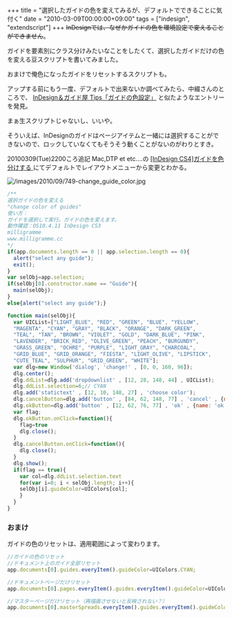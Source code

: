 +++
title = "選択したガイドの色を変えてみるが、デフォルトでできることに気付く"
date = "2010-03-09T00:00:00+09:00"
tags = ["indesign", "extendscript"]
+++
<strike>InDesignでは、なぜかガイドの色を環境設定で変えることができません</strike>。

ガイドを要素別にクラス分けみたいなことをしたくて、選択したガイドだけの色を変える豆スクリプトを書いてみました。

おまけで俺色になったガイドをリセットするスクリプトも。

アップする前にもう一度、デフォルトで出来ないか調べてみたら、中綴さんのところで、 [InDesign＆ガイド屋 Tips「ガイドの色設定」](http://detaramedia.blog95.fc2.com/blog-entry-40.html) と似たようなエントリーを発見。

まぁ生スクリプトじゃないし、いいや。

そういえば、InDesignのガイドはページアイテムと一緒には選択することができないので、ロックしていなくてもそうそう動くことがないのがわりとすき。

20100309(Tue)2200ころ追記
Mac,DTP et etc....の [ [InDesign CS4]ガイドを色分けする ](http://lalala.eaudevie.la/?p=334) にてデフォルトでレイアウトメニューから変更とわかる。

![/images/2010/09/749-change_guide_color.jpg](/images/2010/09/749-change_guide_color.jpg)

```js
/**
選択ガイドの色を変える
"change color of guides"
使い方：
ガイドを選択して実行。ガイドの色を変えます。
動作確認：OS10.4.11 InDesign CS3
milligramme
www.milligramme.cc
*/
if(app.documents.length == 0 || app.selection.length == 0){
  alert("select any guide");
  exit();
}
var selObj=app.selection;
if(selObj[0].constructor.name == "Guide"){
  main(selObj);
}
else{alert("select any guide");}

function main(selObj){
  var UICList=["LIGHT_BLUE", "RED", "GREEN", "BLUE", "YELLOW",
  "MAGENTA", "CYAN", "GRAY", "BLACK", "ORANGE", "DARK_GREEN",
  "TEAL", "TAN", "BROWN", "VIOLET", "GOLD", "DARK_BLUE", "PINK",
  "LAVENDER", "BRICK_RED", "OLIVE_GREEN", "PEACH", "BURGUNDY",
  "GRASS_GREEN", "OCHRE", "PURPLE", "LIGHT_GRAY", "CHARCOAL",
  "GRID_BLUE", "GRID_ORANGE", "FIESTA", "LIGHT_OLIVE", "LIPSTICK",
  "CUTE_TEAL", "SULPHUR", "GRID_GREEN", "WHITE"];
  var dlg=new Window('dialog', 'change!' , [0, 0, 160, 96]);
  dlg.center();
  dlg.ddList=dlg.add('dropdownlist' , [12, 28, 148, 44] , UICList);
  dlg.ddList.selection=6;// CYAN
  dlg.add('statictext' , [12, 10, 148, 27] , 'choose color');
  dlg.cancelButton=dlg.add('button' , [84, 62, 148, 77] , 'cancel' , {name: 'cancel'});
  dlg.okButton=dlg.add('button' , [12, 62, 76, 77] , 'ok' , {name: 'ok'});
  var flag;
  dlg.okButton.onClick=function(){
    flag=true
    dlg.close();
  }
  dlg.cancelButton.onClick=function(){
    dlg.close();
  }
  dlg.show();
  if(flag == true){
    var col=dlg.ddList.selection.text
    for(var i=0; i < selObj.length; i++){
    selObj[i].guideColor=UIColors[col];
    }
  }
}
```

### おまけ

ガイドの色のリセットは、適用範囲によって変わります。

```js
//ガイドの色のリセット
//ドキュメント上のガイド全部リセット
app.documents[0].guides.everyItem().guideColor=UIColors.CYAN;

//ドキュメントページだけリセット
app.documents[0].pages.everyItem().guides.everyItem().guideColor=UIColors.CYAN;

//マスターページだけリセット（再描画させないと反映されない？）
app.documents[0].masterSpreads.everyItem().guides.everyItem().guideColor=UIColors.CYAN;
```